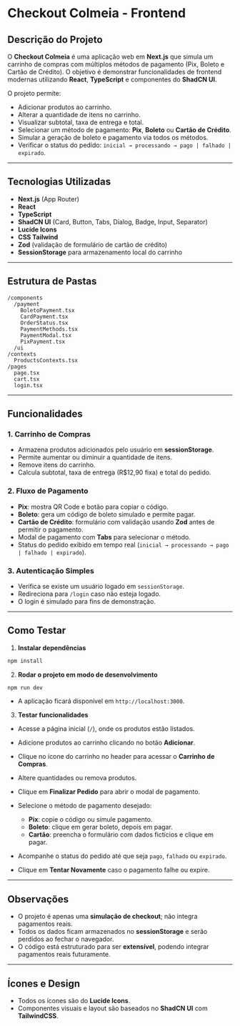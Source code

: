 # Checkout Colmeia - Frontend

## Descrição do Projeto

O **Checkout Colmeia** é uma aplicação web em **Next.js** que simula um carrinho de compras com múltiplos métodos de pagamento (Pix, Boleto e Cartão de Crédito). O objetivo é demonstrar funcionalidades de frontend modernas utilizando **React**, **TypeScript** e componentes do **ShadCN UI**.

O projeto permite:

- Adicionar produtos ao carrinho.
- Alterar a quantidade de itens no carrinho.
- Visualizar subtotal, taxa de entrega e total.
- Selecionar um método de pagamento: **Pix**, **Boleto** ou **Cartão de Crédito**.
- Simular a geração de boleto e pagamento via todos os métodos.
- Verificar o status do pedido: `inicial → processando → pago | falhado | expirado`.

---

## Tecnologias Utilizadas

- **Next.js** (App Router)
- **React**
- **TypeScript**
- **ShadCN UI** (Card, Button, Tabs, Dialog, Badge, Input, Separator)
- **Lucide Icons**
- **CSS Tailwind**
- **Zod** (validação de formulário de cartão de crédito)
- **SessionStorage** para armazenamento local do carrinho

---

## Estrutura de Pastas

```
/components
  /payment
    BoletoPayment.tsx
    CardPayment.tsx
    OrderStatus.tsx
    PaymentMethods.tsx
    PaymentModal.tsx
    PixPayment.tsx
  /ui
/contexts
  ProductsContexts.tsx
/pages
  page.tsx
  cart.tsx
  login.tsx
```

---

## Funcionalidades

### 1. Carrinho de Compras

- Armazena produtos adicionados pelo usuário em **sessionStorage**.
- Permite aumentar ou diminuir a quantidade de itens.
- Remove itens do carrinho.
- Calcula subtotal, taxa de entrega (R$12,90 fixa) e total do pedido.

### 2. Fluxo de Pagamento

- **Pix**: mostra QR Code e botão para copiar o código.
- **Boleto**: gera um código de boleto simulado e permite pagar.
- **Cartão de Crédito**: formulário com validação usando **Zod** antes de permitir o pagamento.
- Modal de pagamento com **Tabs** para selecionar o método.
- Status do pedido exibido em tempo real (`inicial → processando → pago | falhado | expirado`).

### 3. Autenticação Simples

- Verifica se existe um usuário logado em `sessionStorage`.
- Redireciona para `/login` caso não esteja logado.
- O login é simulado para fins de demonstração.

---

## Como Testar

1. **Instalar dependências**

```bash
npm install
```

2. **Rodar o projeto em modo de desenvolvimento**

```bash
npm run dev
```

- A aplicação ficará disponível em `http://localhost:3000`.

3. **Testar funcionalidades**

- Acesse a página inicial (`/`), onde os produtos estão listados.
- Adicione produtos ao carrinho clicando no botão **Adicionar**.
- Clique no ícone do carrinho no header para acessar o **Carrinho de Compras**.
- Altere quantidades ou remova produtos.
- Clique em **Finalizar Pedido** para abrir o modal de pagamento.
- Selecione o método de pagamento desejado:

  - **Pix**: copie o código ou simule pagamento.
  - **Boleto**: clique em gerar boleto, depois em pagar.
  - **Cartão**: preencha o formulário com dados fictícios e clique em pagar.

- Acompanhe o status do pedido até que seja `pago`, `falhado` ou `expirado`.
- Clique em **Tentar Novamente** caso o pagamento falhe ou expire.

---

## Observações

- O projeto é apenas uma **simulação de checkout**; não integra pagamentos reais.
- Todos os dados ficam armazenados no **sessionStorage** e serão perdidos ao fechar o navegador.
- O código está estruturado para ser **extensível**, podendo integrar pagamentos reais futuramente.

---

## Ícones e Design

- Todos os ícones são do **Lucide Icons**.
- Componentes visuais e layout são baseados no **ShadCN UI** com **TailwindCSS**.
